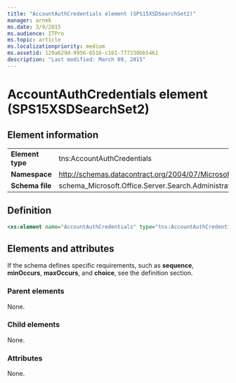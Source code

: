 ```yaml
---
title: "AccountAuthCredentials element (SPS15XSDSearchSet2)"
manager: arnek
ms.date: 3/9/2015
ms.audience: ITPro
ms.topic: article
ms.localizationpriority: medium
ms.assetid: 129a629d-9956-6516-c101-777230bb5461
description: "Last modified: March 09, 2015"
---
```


# AccountAuthCredentials element (SPS15XSDSearchSet2)

## Element information

|||
|:-----|:-----|
|**Element type** <br/> |tns:AccountAuthCredentials  <br/> |
|**Namespace** <br/> |http://schemas.datacontract.org/2004/07/Microsoft.Office.Server.Search.Administration  <br/> |
|**Schema file** <br/> |schema_Microsoft.Office.Server.Search.Administration.xsd  <br/> |

## Definition

```XML
<xs:element name="AccountAuthCredentials" type="tns:AccountAuthCredentials"></xs:element>

```

## Elements and attributes

If the schema defines specific requirements, such as **sequence**, **minOccurs**, **maxOccurs**, and **choice**, see the definition section.

### Parent elements

None.

### Child elements

None.

### Attributes

None.
